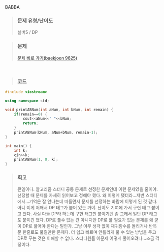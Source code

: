 BABBA  

>### 문제 유형/난이도
>실버5 / DP  

>### 문제
> <a href="https://www.acmicpc.net/problem/9625">문제 바로 가기(baekjoon 9625)</a>

<br/>

>### 코드
```C++
#include <iostream>

using namespace std;

void printABNum(int aNum, int bNum, int remain) {
    if(remain==0) {
        cout<<aNum<<" "<<bNum;
        return;
    }
    printABNum(bNum, aNum+bNum, remain-1);
}

int main() {
    int k;
    cin>>k;
    printABNum(1, 0, k);
}
```

>### 회고
>큰일이다. 알고리즘 스터디 공통 문제로 선정한 문제인데 이런 문제였을 줄이야. 선정할 때 문제를 자세히 읽어보고 정해야 했다. 왜 이렇게 됐더라...저번 스터디에서...기억은 잘 안나는데 떠들면서 문제를 선정하는 바람에 이렇게 된 것 같다. 아니 이게 어째서 DP 태그가 붙어 있는 거야. 난이도 기여에 가서 구현 태그 붙이고 왔다. 사실 다들 DP라 하는데 구현 태그만 붙이기엔 좀 그래서 일단 DP 태그도 붙이긴 했다. DP로 풀수 없는 건 아니지만 DP로 풀 필요가 없는 문제를 왜 굳이 DP로 풀어야 한다는 말인가. 그냥 아무 생각 없이 재귀함수를 돌리거나 반복문 한줄로도 풀릴만한 문제다. 더 쉽고 빠르며 안틀리게 풀 수 있는 방법을 두고 DP로 푸는 것은 이해할 수 없다. 스터디원들 이문제 어떻게 풀어오려나...조금 걱정이다.
